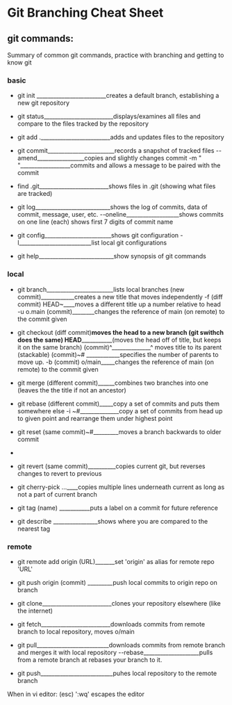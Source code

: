 # Git Branching Cheat Sheet

## git commands: 

Summary of common git commands, practice with branching and getting to know git

### basic 

* git init _________________________creates a default branch, establishing a new git repository

* git status_________________________displays/examines all files and compare to the files tracked by the repository

* git add ._________________________adds and updates files to the repository

* git commit________________________records a snapshot of tracked files
			--amend_________________copies and slightly changes commit
			-m " "__________________commits and allows a message to be paired with the commit	

* find .git_________________________shows files in .git (showing what files are tracked) 
	
* git log___________________________shows the log of commits, data of commit, message, user, etc.
		--oneline___________________shows commits on one line (each) shows first 7 digits of commit name

* git config________________________shows git configuration
		-l__________________________list local git configurations

* git help___________________________show synopsis of git commands

### local


* git branch________________________lists local branches
			(new commit)____________creates a new title that moves independently
		  -f (diff commit) HEAD~____moves a different title up a number relative to head 	
		  -u o.main (commit)________changes the reference of main (on remote) to the commit given

* git checkout (diff commit)________moves the head to a new branch (git swithch does the same)
			 HEAD___________________(moves the head off of title, but keeps it on the same branch)
			 (commit)^______________^ moves title to its parent (stackable)
			 (commit)~#	____________specifies the number of parents to move up.
			 -b (commit) o/main_____changes the reference of main (on remote) to the commit given

* git merge (different commit)______combines two branches into one (leaves the the title if not an ancestor)

* git rebase (different commit)_____copy a set of commits and puts them somewhere else
		   -i <com1>~#______________copy a set of commits from head up to given point and rearrange them under highest point

* git reset (same commit)~#_________moves a branch backwards to older commit						
-
* git revert (same commit)__________copies current git, but reverses changes to revert to previous

* git cherry-pick <com1> <com2>...____copies multiple lines underneath current as long as not a part of current branch

* git tag (name) <commit>___________puts a label on a commit for future reference

* git describe <ref>________________shows where you are compared to the nearest tag

### remote

* git remote add origin (URL)_______set 'origin' as alias for remote repo 'URL'

* git push origin (commit) _________push local commits to origin repo on branch

* git clone_________________________clones your repository elsewhere (like the internet)

* git fetch_________________________downloads commits from remote branch to local repository, moves o/main

* git pull__________________________downloads commits from remote branch and merges it with local repository
		--rebase____________________pulls from a remote branch at rebases your branch to it.

* git push__________________________puhes local repository to the remote branch


When in vi editor: (esc) ':wq' escapes the editor

